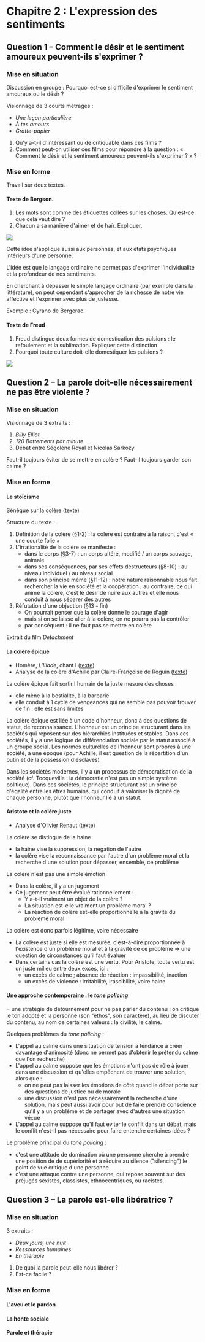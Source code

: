 # Chapitre 2 : L'expression des sentiments

## Question 1 – Comment le désir et le sentiment amoureux peuvent-ils s'exprimer ?


### Mise en situation

Discussion en groupe : Pourquoi est-ce si difficile d'exprimer le sentiment amoureux ou le désir ?

Visionnage de 3 courts métrages :
- _Une leçon particulière_
- _À tes amours_
- _Gratte-papier_

1. Qu'y a-t-il d'intéressant ou de critiquable dans ces films ?
2. Comment peut-on utiliser ces films pour répondre à la question : « Comment le désir et le sentiment amoureux peuvent-ils s'exprimer ? » ?

### Mise en forme

Travail sur deux textes.

#### Texte de Bergson.
1. Les mots sont comme des étiquettes collées sur les choses. Qu'est-ce que cela veut dire ?
2. Chacun a sa manière d'aimer et de haïr. Expliquer.

![](https://eyssette.forge.apps.education.fr/mindmap/langage-Bergsons-etiquettes.svg)

Cette idée s'applique aussi aux personnes, et aux états psychiques intérieurs d'une personne.

L'idée est que le langage ordinaire ne permet pas d'exprimer l'individualité et la profondeur de nos sentiments.

En cherchant à dépasser le simple langage ordinaire (par exemple dans la littérature), on peut cependant  s'approcher de la richesse de notre vie affective et l'exprimer avec plus de justesse.

Exemple : Cyrano de Bergerac.


#### Texte de Freud
1. Freud distingue deux formes de domestication des pulsions : le refoulement et la sublimation. Expliquer cette distinction
2. Pourquoi toute culture doit-elle domestiquer les pulsions ?



![](https://eyssette.forge.apps.education.fr/mindmap/freud-2-formes-domestication-pulsions.svg)


## Question 2 – La parole doit-elle nécessairement ne pas être violente ?

### Mise en situation

Visionnage de 3 extraits : 
1. _Billy Elliot_
2. _120 Battements par minute_
3. Débat entre Ségolène Royal et Nicolas Sarkozy

Faut-il toujours éviter de se mettre en colère ? Faut-il toujours garder son calme ?


### Mise en forme

#### Le stoïcisme
Sénèque sur la colère ([texte](https://codimd.apps.education.fr/s/6ZxVPDaq4))

Structure du texte :
1. Définition de la colère (§1-2) : la colère est contraire à la raison, c'est « une courte folie »
2. L'irrationalité de la colère se manifeste :
	- dans le corps (§3-7) : un corps altéré, modifié / un corps sauvage, animale
	- dans ses conséquences, par ses effets destructeurs (§8-10) : au niveau individuel / au niveau social 
	- dans son principe même (§11-12) : notre nature raisonnable nous fait rechercher la vie en société et la coopération ; au contraire, ce qui anime la colère, c'est le désir de nuire aux autres et elle nous conduit à nous séparer des autres
3. Réfutation d'une objection (§13 - fin)
	- On pourrait penser que la colère donne le courage d'agir
	- mais si on se laisse aller à la colère, on ne pourra pas la contrôler
	- par conséquent : il ne faut pas se mettre en colère

Extrait du film _Detachment_

#### La colère épique
- Homère, _L'Iliade_, chant I ([texte](https://codimd.apps.education.fr/s/Th16MRTmM))
- Analyse de la colère d'Achille par Claire-Françoise de Roguin ([texte](https://codimd.apps.education.fr/s/6vev9xwx7))

La colère épique fait sortir l'humain de la juste mesure des choses :
- elle mène à la bestialité, à la barbarie
- elle conduit à 1 cycle de vengeances qui ne semble pas pouvoir trouver de fin : elle est sans limites

La colère épique est liée à un code d'honneur, donc à des questions de statut, de reconnaissance.
L'honneur est un principe structurant dans les sociétés qui reposent sur des hiérarchies instituées et stables.
Dans ces sociétés, il y a une logique de différenciation sociale par le statut associé à un groupe social.
Les normes culturelles de l'honneur sont propres à une société, à une époque (pour Achille, il est question de la répartition d'un butin et de la possession d'esclaves)

Dans les sociétés modernes, il y a un processus de démocratisation de la société
(cf. Tocqueville : la démocratie n'est pas un simple système politique).
Dans ces sociétés, le principe structurant est un principe d'égalité entre les êtres humains, qui conduit à valoriser la dignité de chaque personne, plutôt que l'honneur lié à un statut.

#### Aristote et la colère juste
- Analyse d'Olivier Renaut ([texte](https://codimd.apps.education.fr/s/yC-9EAXXO))

La colère se distingue de la haine
- la haine vise la suppression, la négation de l'autre
- la colère vise la reconnaissance par l'autre d'un problème moral et la recherche d'une solution pour dépasser, ensemble, ce problème

La colère n'est pas une simple émotion
- Dans la colère, il y a un jugement 
- Ce jugement peut être évalué rationnellement :
	- Y a-t-il vraiment un objet de la colère ?
	- La situation est-elle vraiment un problème moral ?
	- La réaction de colère est-elle proportionnelle à la gravité du problème moral

La colère est donc parfois légitime, voire nécessaire
- La colère est juste si elle est mesurée, c'est-à-dire proportionnée à l'existence d'un problème moral et à la gravité de ce problème => une question de circonstances qu'il faut évaluer
- Dans certains cas la colère est une vertu. Pour Aristote, toute vertu est un juste milieu entre deux excès, ici :
	- un excès de calme ; absence de réaction : impassibilité, inaction
	- un excès de violence  : irritabilité, irascibilité, voire haine

#### Une approche contemporaine : le _tone policing_

= une stratégie de détournement pour ne pas parler du contenu : on critique le ton adopté et la personne (son "ethos", son caractère), au lieu de discuter du contenu, au nom de certaines valeurs : la civilité, le calme.

Quelques problèmes du _tone policing_ :
- L'appel au calme dans une situation de tension a tendance à créer davantage d'animosité (donc ne permet pas d'obtenir le prétendu calme que l'on recherche)
- L'appel au calme suppose que les émotions n'ont pas de rôle à jouer dans une discussion et qu'elles empêchent de trouver une solution, alors que :
	- on ne peut pas laisser les émotions de côté quand le débat porte sur des questions de justice ou de morale
	- une discussion n'est pas nécessairement la recherche d'une solution, mais peut aussi avoir pour but de faire prendre conscience qu'il y a un problème et de partager avec d'autres une situation vécue
- L'appel au calme suppose qu'il faut éviter le conflit dans un débat, mais le conflit n'est-il pas nécessaire pour faire entendre certaines idées ?

Le problème principal du _tone policing_ :
- c'est une attitude de domination où une personne cherche à prendre une position de de supériorité et à réduire au silence ("silencing") le point de vue critique d'une personne
- c'est une attaque contre une personne, qui repose souvent sur des préjugés sexistes, classistes, ethnocentriques, ou racistes.

## Question 3 – La parole est-elle libératrice ?

### Mise en situation

3 extraits : 
- _Deux jours, une nuit_
- _Ressources humaines_
- _En thérapie_

1. De quoi la parole peut-elle nous libérer ?
2. Est-ce facile ?

### Mise en forme

#### L'aveu et le pardon

#### La honte sociale

#### Parole et thérapie